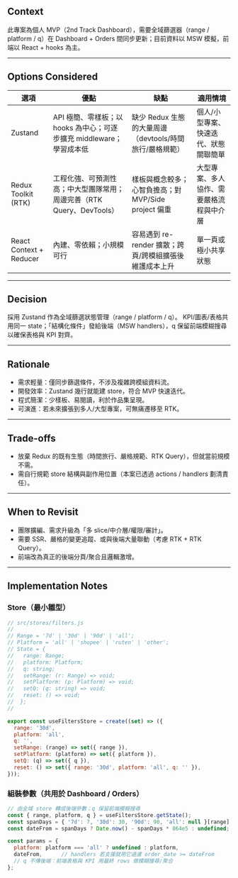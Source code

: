## Context
此專案為個人 MVP（2nd Track Dashboard），需要全域篩選器（range / platform / q）在 Dashboard + Orders 間同步更新；目前資料以 MSW 模擬，前端以 React + hooks 為主。

---
## Options Considered
| 選項                      | 優點                                            | 缺點                                   | 適用情境                 |
| ----------------------- | --------------------------------------------- | ------------------------------------ | -------------------- |
| Zustand                 | API 極簡、零樣板；以 hooks 為中心；可逐步擴充 middleware；學習成本低 | 缺少 Redux 生態的大量周邊（devtools/時間旅行/嚴格規範） | 個人/小型專案、快速迭代、狀態關聯簡單  |
| Redux Toolkit (RTK)     | 工程化強、可預測性高；中大型團隊常用；周邊完善（RTK Query、DevTools）   | 樣板與概念較多；心智負擔高；對 MVP/Side project 偏重  | 大型專案、多人協作、需要嚴格流程與中介層 |
| React Context + Reducer | 內建、零依賴；小規模可行                                  | 容易遇到 re-render 擴散；跨頁/跨模組擴張後維護成本上升    | 單一頁或極小共享狀態           |

---

## Decision
採用 Zustand 作為全域篩選狀態管理（range / platform / q）。
KPI/圖表/表格共用同一 state；「結構化條件」發給後端（MSW handlers），q 保留前端模糊搜尋以確保表格與 KPI 對齊。

---

## Rationale
- 需求輕量：僅同步篩選條件，不涉及複雜跨模組資料流。
- 開發效率：Zustand 幾行就能建 store，符合 MVP 快速迭代。
- 程式簡潔：少樣板、易閱讀，利於作品集呈現。
- 可演進：若未來擴張到多人/大型專案，可無痛遷移至 RTK。

---

## Trade-offs
- 放棄 Redux 的既有生態（時間旅行、嚴格規範、RTK Query），但就當前規模 不需。
- 需自行規範 store 結構與副作用位置（本案已透過 actions / handlers 劃清責任）。

---

## When to Revisit
- 團隊擴編、需求升級為「多 slice/中介層/權限/審計」。
- 需要 SSR、嚴格的變更追蹤、或與後端大量聯動（考慮 RTK + RTK Query）。
- 前端改為真正的後端分頁/聚合且邏輯激增。

---

## Implementation Notes
### Store（最小雛型）
```js
// src/stores/filters.js
// 
// Range = '7d' | '30d' | '90d' | 'all';
// Platform = 'all' | 'shopee' | 'ruten' | 'other';
// State = {
//   range: Range;
//   platform: Platform;
//   q: string;
//   setRange: (r: Range) => void;
//   setPlatform: (p: Platform) => void;
//   setQ: (q: string) => void;
//   reset: () => void;
//  };
//

export const useFiltersStore = create((set) => ({
  range: '30d',
  platform: 'all',
  q: '',
  setRange: (range) => set({ range }),
  setPlatform: (platform) => set({ platform }),
  setQ: (q) => set({ q }),
  reset: () => set({ range: '30d', platform: 'all', q: '' }),
}));

```
### 組裝參數（共用於 Dashboard / Orders）
```js
// 由全域 store 轉成後端參數；q 保留前端模糊搜尋
const { range, platform, q } = useFiltersStore.getState();
const spanDays = { '7d': 7, '30d': 30, '90d': 90, 'all': null }[range];
const dateFrom = spanDays ? Date.now() - spanDays * 864e5 : undefined;

const params = {
  platform: platform === 'all' ? undefined : platform,
  dateFrom,      // handlers 若支援就用它過濾 order_date >= dateFrom
  // q 不傳後端：前端表格與 KPI 用最終 rows 做模糊搜尋/聚合
};

```
